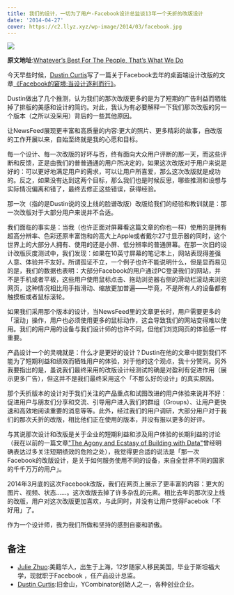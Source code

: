 ```yaml
---
title: 我们的设计，一切为了用户-Facebook设计总监谈13年一个夭折的改版设计
date: '2014-04-27'
cover: https://c2.llyz.xyz/wp-image/2014/03/facebook.jpg
---
```


![](https://c2.llyz.xyz/wp-image/2014/03/facebook.jpg)

**原文地址**:[Whatever’s Best For The People, That’s What We Do](https://medium.com/p/ed75a0ee7641)

今天早些时候，[Dustin Curtis](https://dcurt.is/facebooks-predicament)写了一篇关于Facebook去年的桌面端设计改版的文章[《Facebook的窘境:当设计逐利而行》](https://dcurt.is/facebooks-predicament)。

Dustin做出了几个推测，认为我们的那次改版更多的是为了短期的广告利益而牺牲掉了排版的美感和设计的简约。对此，我认为有必要解释一下我们那次改版的另一个版本（之所以没采用）背后的一些其他原因。

让NewsFeed展现更丰富和高质量的内容:更大的照片、更多精彩的故事，自改版的工作开展以来，自始至终就是我的心愿和目标。

每一个设计、每一次改版的好坏与否，终有面向大众用户评断的那一天，而这些评断和反馈，正是由我们的普普通通的用户所决定的，如果这次改版对于用户来说是好的：可以更好地满足用户的需求，可以让用户所喜爱，那么这次改版就是成功的。反之，如果没有达到这两个目标，那么我们也是时候反思，哪些推测和设想与实际情况偏离和错了，最终去修正这些错误，获得经验。

那一次（指的是Dustin说的没上线的脸谱改版）改版给我们的经验和教训就是：那一次改版对于大部分用户来说并不合适。

我们面临的事实是：当我（也许正面对屏幕看这篇文章的你也一样）使用的是拥有超高分辨率、色彩还原丰富饱和的高大上Apple或者戴尔27寸显示器的同时，这个世界上的大部分人拥有、使用的还是小屏、低分辨率的普通屏幕。在那一次旧的设计改版灰度测试中，我们发现：如果在10英寸屏幕的笔记本上，网站表现得差强人意、体验并不友好。所谓孤证不立，一个例子也许不能说明什么，但是显而易见的是，我们的数据也表明：大部分Facebook的用户通过PC登录我们的网站，并不是手机或者平板，这些用户使用鼠标点击、拖动浏览器右侧的滑动栏滚动来浏览网页，这种情况相比用手指滑动、缩放更加普遍——毕竟，不是所有人的设备都有触摸板或者鼠标滚轮。

如果我们采用那个版本的设计，当NewsFeed里的文章更长时，用户需要更多的「滚动」操作，用户也必须使用更多的鼠标动作，这会导致我们的网站变得难以使用。我们的用户用的设备与我们设计师的也许不同，但他们浏览网页的体验感一样重要。

产品设计一个的灵魂就是：什么才是更好的设计？Dustin在他的文章中提到我们不能为了短期利益和绩效而牺牲用户的体验，对于他的这个观点，我十分赞同。另外我要指出的是，虽说我们最终采用的改版设计经测试的确是对盈利有促进作用（展示更多广告），但这并不是我们最终采用这个「不那么好的设计」的真实原因。

那个夭折版本的设计对于我们关注的产品重点和试图改进的用户体验来说并不好：促进用户与朋友们分享和交流、引导用户进入我们的群组（Groups）、让用户更快速和高效地阅读重要的消息等等。此外，经过我们的用户调研，大部分用户对于我们的那次夭折的改版，相比他们正在使用的版本，并没有报以更多的好评。

与其说那次设计和改版是关于企业的短期利益和涉及用户体验的长期利益的讨论（我在以前的一篇文章["The Agony and Ecstasy of Building with Data"](https://medium.com/the-year-of-the-looking-glass/56215764d67c)曾经明确表达过多关注短期绩效的危险之处），我觉得更合适的说法是「那一次Facebook的改版设计，是关于如何服务使用不同的设备，来自全世界不同的国家的千千万万的用户」。

2014年3月底的这次Facebook改版，我们在网页上展示了更丰富的内容：更大的图片、视频、状态……。这次改版去掉了许多杂乱的元素。相比去年的那次没上线的改版，用户对这次改版更加喜欢，与此同时，并没有让用户觉得Facebok「不好用」了。

作为一个设计师，我为我们所做和坚持的感到自豪和骄傲。

## 备注

- [Julie Zhuo](https://www.juliezhuo.com/):美籍华人，出生于上海，12岁随家人移民美国，毕业于斯坦福大学，现就职于Facebook ，任产品设计总监。
- [Dustin Curtis](https://dcurt.is/):旧金山，YCombinator创始人之一，各种创业企业。
